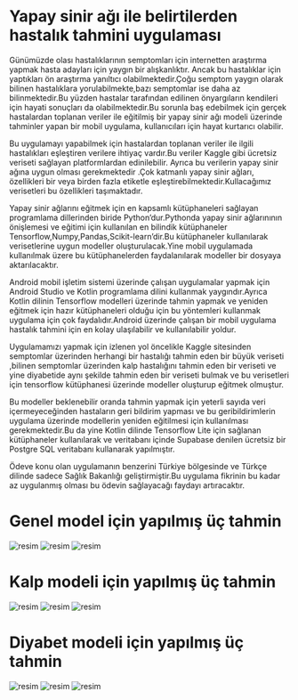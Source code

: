 ﻿# Yapay sinir ağı ile belirtilerden hastalık tahmini uygulaması

Günümüzde olası hastalıklarının semptomları için internetten araştırma yapmak hasta adayları için yaygın bir alışkanlıktır. Ancak bu hastalıklar için yaptıkları ön araştırma yanıltıcı olabilmektedir.Çoğu	semptom yaygın olarak bilinen hastalıklara yorulabilmekte,bazı semptomlar ise daha az bilinmektedir.Bu yüzden hastalar tarafından  edilinen önyargıların kendileri için hayati sonuçları da olabilmektedir.Bu sorunla baş edebilmek için gerçek hastalardan toplanan veriler ile eğitilmiş bir yapay sinir ağı modeli üzerinde tahminler yapan bir mobil uygulama, kullanıcıları için hayat kurtarıcı olabilir. 

Bu uygulamayı yapabilmek için hastalardan toplanan veriler ile ilgili hastalıkları eşleştiren verilere ihtiyaç vardır.Bu veriler Kaggle gibi ücretsiz veriseti sağlayan platformlardan edinilebilir.
Ayrıca bu verilerin yapay sinir ağına uygun olması gerekmektedir .Çok katmanlı yapay sinir ağları, özellikleri bir veya birden fazla etiketle eşleştirebilmektedir.Kullacağımız verisetleri bu özellikleri taşımaktadır.

Yapay sinir ağlarını eğitmek için en kapsamlı kütüphaneleri sağlayan programlama dillerinden biride Python’dur.Pythonda yapay sinir ağlarınının önişlemesi ve eğitimi için kullanılan en bilindik kütüphaneler Tensorflow,Numpy,Pandas,Scikit-learn’dir.Bu kütüphaneler kullanılarak verisetlerine uygun modeller oluşturulacak.Yine mobil uygulamada kullanılmak üzere bu kütüphanelerden faydalanılarak modeller bir dosyaya aktarılacaktır.

Android mobil işletim sistemi üzerinde çalışan uygulamalar yapmak için Android Studio ve Kotlin programlama dilini kullanmak yaygındır.Ayrıca Kotlin dilinin Tensorflow modelleri üzerinde tahmin yapmak ve yeniden eğitmek için hazır kütüphaneleri olduğu için bu yöntemleri kullanmak uygulama için çok faydalıdır.Android üzerinde çalışan bir mobil uygulama hastalık tahmini için en kolay ulaşılabilir ve kullanılabilir yoldur.

Uygulamamızı yapmak için izlenen yol öncelikle Kaggle sitesinden semptomlar üzerinden herhangi bir hastalığı tahmin eden bir büyük veriseti ,bilinen semptomlar üzerinden kalp hastalığını tahmin eden bir veriseti ve yine diyabetide aynı şekilde tahmin eden bir veriseti bulmak ve bu verisetleri için tensorflow kütüphanesi üzerinde modeller oluşturup eğitmek olmuştur.

Bu modeller beklenebilir oranda tahmin yapmak için yeterli sayıda veri içermeyeceğinden hastaların geri bildirim yapması ve bu geribildirimlerin uygulama üzerinde modellerin yeniden eğitilmesi için kullanılması gerekmektedir.Bu da yine Kotlin dilinde Tensorflow Lite için sağlanan kütüphaneler kullanılarak ve veritabanı içinde Supabase denilen ücretsiz bir Postgre SQL veritabanı kullanarak yapılmıştır.

Ödeve konu olan uygulamanın benzerini Türkiye bölgesinde ve Türkçe dilinde sadece Sağlık Bakanlığı geliştirmiştir.Bu uygulama fikrinin bu kadar az uygulanmış olması bu ödevin sağlayacağı faydayı artıracaktır. 

    

# Genel model için yapılmış üç tahmin
![resim](https://github.com/user-attachments/assets/20e0b43e-c0a3-4456-977f-740f3cf6f5e2)
![resim](https://github.com/user-attachments/assets/93d6d2aa-5366-4d99-8e4b-e9e3e3813750)
![resim](https://github.com/user-attachments/assets/21b6179e-466b-4d4e-bde9-f7bdbbf5ef06)


# Kalp modeli için yapılmış üç tahmin

![resim](https://github.com/user-attachments/assets/692af9e2-ec7a-4d2d-a6c2-7a592f1c3f1c)
![resim](https://github.com/user-attachments/assets/0b3c3922-f5f5-44fd-8e3c-68245f8c245b)
![resim](https://github.com/user-attachments/assets/66d85d52-0ca9-4488-accd-4a50d4f5d02b)


# Diyabet modeli için yapılmış üç tahmin
![resim](https://github.com/user-attachments/assets/f50b4aea-02d8-4964-8266-2bab2079154a)
![resim](https://github.com/user-attachments/assets/5d5bbd71-4a56-45d8-9575-bb61f6bf9d2b)
![resim](https://github.com/user-attachments/assets/066c5539-cacd-4003-bc11-23a5866e613a)
